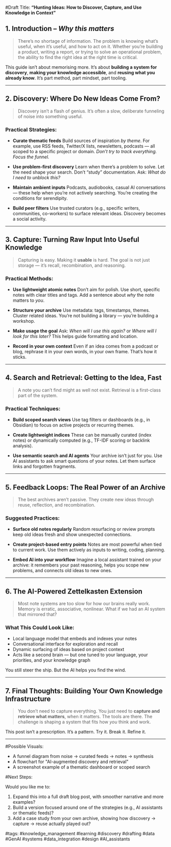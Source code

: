 

\#Draft Title:
**“Hunting Ideas: How to Discover, Capture, and Use Knowledge in Context”**

## 1. Introduction – *Why this matters*

> There’s no shortage of information. The problem is knowing what’s useful, when it’s useful, and how to act on it. Whether you’re building a product, writing a report, or trying to solve an operational problem, the ability to find the right idea at the right time is critical.

This guide isn’t about memorising more. It’s about **building a system for discovery**, **making your knowledge accessible**, and **reusing what you already know**. It’s part method, part mindset, part tooling.

---

## 2. Discovery: Where Do New Ideas Come From?

> Discovery isn’t a flash of genius. It’s often a slow, deliberate funneling of noise into something useful.

### Practical Strategies:

* **Curate thematic feeds**
  Build sources of inspiration *by theme*. For example, use RSS feeds, Twitter/X lists, newsletters, podcasts — all scoped to a specific project or domain. *Don’t try to track everything. Focus the funnel.*

* **Use problem-first discovery**
  Learn when there’s a problem to solve. Let the need shape your search. Don’t “study” documentation. Ask: *What do I need to unblock this?*

* **Maintain ambient inputs**
  Podcasts, audiobooks, casual AI conversations — these help when you’re not actively searching. You’re creating the conditions for serendipity.

* **Build peer filters**
  Use trusted curators (e.g., specific writers, communities, co-workers) to surface relevant ideas. Discovery becomes a social activity.

---

## 3. Capture: Turning Raw Input Into Useful Knowledge

> Capturing is easy. Making it **usable** is hard. The goal is not just storage — it’s recall, recombination, and reasoning.

### Practical Methods:

* **Use lightweight atomic notes**
  Don’t aim for polish. Use short, specific notes with clear titles and tags. Add a sentence about *why* the note matters to *you*.

* **Structure your archive**
  Use metadata: tags, timestamps, themes. Cluster related ideas. You’re not building a library — you’re building a workshop.

* **Make usage the goal**
  Ask: *When will I use this again?* or *Where will I look for this later?* This helps guide formatting and location.

* **Record in your own context**
  Even if an idea comes from a podcast or blog, rephrase it in your own words, in your own frame. That’s how it sticks.

---

## 4. Search and Retrieval: Getting to the Idea, Fast

> A note you can’t find might as well not exist. Retrieval is a first-class part of the system.

### Practical Techniques:

* **Build scoped search views**
  Use tag filters or dashboards (e.g., in Obsidian) to focus on active projects or recurring themes.

* **Create lightweight indices**
  These can be manually curated (index notes) or dynamically computed (e.g., TF-IDF scoring or backlink analysis).

* **Use semantic search and AI agents**
  Your archive isn’t just for you. Use AI assistants to ask smart questions of your notes. Let them surface links and forgotten fragments.

---

## 5. Feedback Loops: The Real Power of an Archive

> The best archives aren’t passive. They create new ideas through reuse, reflection, and recombination.

### Suggested Practices:

* **Surface old notes regularly**
  Random resurfacing or review prompts keep old ideas fresh and show unexpected connections.

* **Create project-based entry points**
  Notes are most powerful when tied to current work. Use them actively as inputs to writing, coding, planning.

* **Embed AI into your workflow**
  Imagine a local assistant trained on your archive: it remembers your past reasoning, helps you scope new problems, and connects old ideas to new ones.

---

## 6. The AI-Powered Zettelkasten Extension

> Most note systems are too slow for how our brains really work. Memory is erratic, associative, nonlinear. What if we had an AI system that mirrored that?

### What This Could Look Like:

* Local language model that embeds and indexes your notes
* Conversational interface for exploration and recall
* Dynamic surfacing of ideas based on project context
* Acts like a second brain — but one tuned to your language, your priorities, and your knowledge graph

You still steer the ship. But the AI helps you find the wind.

---

## 7. Final Thoughts: Building Your Own Knowledge Infrastructure

> You don’t need to capture everything. You just need to **capture and retrieve what matters**, when it matters. The tools are there. The challenge is shaping a system that fits how *you* think and work.

This post isn’t a prescription. It’s a pattern. Try it. Break it. Refine it.

---

\#Possible Visuals:

* A funnel diagram from noise → curated feeds → notes → synthesis
* A flowchart for "AI-augmented discovery and retrieval"
* A screenshot example of a thematic dashboard or scoped search

\#Next Steps:

Would you like me to:

1. Expand this into a full draft blog post, with smoother narrative and more examples?
2. Build a version focused around one of the strategies (e.g., AI assistants or thematic feeds)?
3. Add a case study from your own archive, showing how discovery → capture → reuse actually played out?

\#tags: #knowledge\_management #learning #discovery #drafting #data #GenAI #systems #data\_integration #design #AI\_assistants
